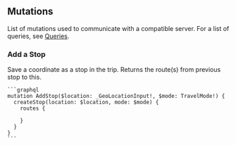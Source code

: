 ## Mutations

List of mutations used to communicate with a compatible server. For a list of queries, see [Queries](../queries/).

### Add a Stop

  Save a coordinate as a stop in the trip. Returns the route(s) from previous stop to this.

    ```graphql
    mutation AddStop($location: _GeoLocationInput!, $mode: TravelMode!) {
      createStop(location: $location, mode: $mode) {
        routes {

        }
      }
    }
    ```